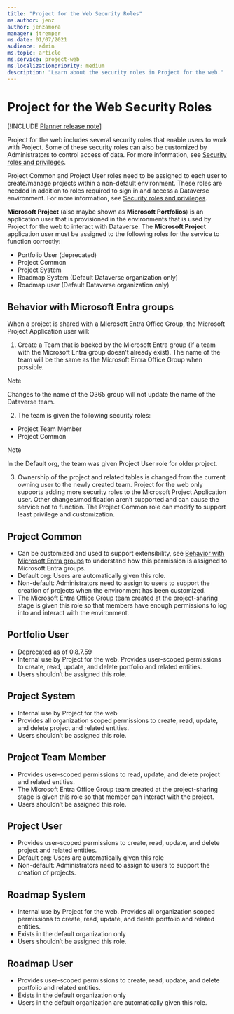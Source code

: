 ```yaml
---
title: "Project for the Web Security Roles"
ms.author: jenz
author: jenzamora
manager: jtremper
ms.date: 01/07/2021
audience: admin
ms.topic: article
ms.service: project-web
ms.localizationpriority: medium
description: "Learn about the security roles in Project for the web."
---
```

# Project for the Web Security Roles

[!INCLUDE [Planner release note](includes/p4w-alert-new-planner-rollout.md)]

Project for the web includes several security roles that enable users to work with Project. Some of these security roles can also be customized by Administrators to control access of data. For more information, see [Security roles and privileges](/power-platform/admin/security-roles-privileges).

Project Common and Project User roles need to be assigned to each user to create/manage projects within a non-default environment. These roles are needed in addition to roles required to sign in and access a Dataverse environment. For more information, see [Security roles and privileges](/power-platform/admin/assign-security-roles).

**Microsoft Project** (also maybe shown as **Microsoft Portfolios**) is an application user that is provisioned in the environments that is used by Project for the web to interact with Dataverse. The **Microsoft Project** application user must be assigned to the following roles for the service to function correctly:
   * Portfolio User (deprecated) 
   * Project Common
   * Project System
   * Roadmap System (Default Dataverse organization only)
   * Roadmap user (Default Dataverse organization only)


<a name='behavior-with-microsoft-azure-active-directory-azure-ad-groups'></a>

## Behavior with Microsoft Entra groups

When a project is shared with a Microsoft Entra Office Group, the Microsoft Project Application user will:

1. Create a Team that is backed by the Microsoft Entra group (if a team with the Microsoft Entra group doesn’t already exist). The name of the team will be the same as the Microsoft Entra Office Group when possible.

> [!Note] 
> Changes to the name of the O365 group will not update the name of the Dataverse team.

2. The team is given the following security roles:

* Project Team Member
* Project Common

> [!Note] 
> In the Default org, the team was given Project User role for older project.

3.	Ownership of the project and related tables is changed from the current owning user to the newly created team. Project for the web only supports adding more security roles to the Microsoft Project Application user. Other changes/modification aren’t supported and can cause the service not to function. The Project Common role can modify to support least privilege and customization.

## Project Common

* Can be customized and used to support extensibility, see [Behavior with Microsoft Entra groups](#behavior-with-microsoft-azure-active-directory-azure-ad-groups) to understand how this permission is assigned to Microsoft Entra groups.
* Default org: Users are automatically given this role.
* Non-default: Administrators need to assign to users to support the creation of projects when the environment has been customized.
* The Microsoft Entra Office Group team created at the project-sharing stage is given this role so that members have enough permissions to log into and interact with the environment.

## Portfolio User
* Deprecated as of 0.8.7.59
* Internal use by Project for the web. Provides user-scoped permissions to create, read, update, and delete portfolio and related entities.
* Users shouldn’t be assigned this role.

## Project System
* Internal use by Project for the web
* Provides all organization scoped permissions to create, read, update, and delete project and related entities.
* Users shouldn’t be assigned this role.

## Project Team Member
* Provides user-scoped permissions to read, update, and delete project and related entities.
* The Microsoft Entra Office Group team created at the project-sharing stage is given this role so that member can interact with the project.
* Users shouldn’t be assigned this role.

## Project User
* Provides user-scoped permissions to create, read, update, and delete project and related entities.
* Default org: Users are automatically given this role
* Non-default: Administrators need to assign to users to support the creation of projects.

## Roadmap System 
* Internal use by Project for the web. Provides all organization scoped permissions to create, read, update, and delete portfolio and related entities.
* Exists in the default organization only
* Users shouldn’t be assigned this role.

## Roadmap User
* Provides user-scoped permissions to create, read, update, and delete portfolio and related entities.
* Exists in the default organization only
* Users in the default organization are automatically given this role.
